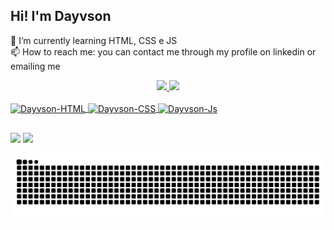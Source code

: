 ## Hi! I'm Dayvson

🔭 I’m currently learning HTML, CSS e JS <br>
📫 How to reach me: you can contact me through my profile on linkedin or emailing me 

<div align="center">
  <a href="https://github.com/dayvsonlsantos">
  <img height="145em" src="https://github-readme-stats.vercel.app/api?username=dayvsonlsantos&show_icons=true&theme=merko&include_all_commits=true&count_private=true"/>
  <img height="145em" src="https://github-readme-stats.vercel.app/api/top-langs/?username=dayvsonlsantos&layout=compact&langs_count=7&theme=merko"/>
</div>

<div style="display: inline_block"><br>
  <img align="center" alt="Dayvson-HTML" src="https://img.shields.io/badge/HTML-239120?style=for-the-badge&logo=html5&logoColor=white">
  <img align="center" alt="Dayvson-CSS" src="https://img.shields.io/badge/CSS-239120?&style=for-the-badge&logo=css3&logoColor=white">
  <img align="center" alt="Dayvson-Js" src="https://img.shields.io/badge/JavaScript-F7DF1E?style=for-the-badge&logo=javascript&logoColor=black">
 
##

</div>
  
<div>

  <a href = "mailto:dayvsonlsantos@gmail.com"><img src="https://img.shields.io/badge/-Gmail-%23333?style=for-the-badge&logo=gmail&logoColor=white" target="_blank"></a>
  <a href="https://www.linkedin.com/in/dayvsonlimasantos" target="_blank"><img src="https://img.shields.io/badge/-LinkedIn-%230077B5?style=for-the-badge&logo=linkedin&logoColor=white" target="_blank"></a> 
  
</div>
  
![Snake animation](https://github.com/dayvsonlsantos/dayvsonlsantos/blob/output/github-contribution-grid-snake.svg)
  
